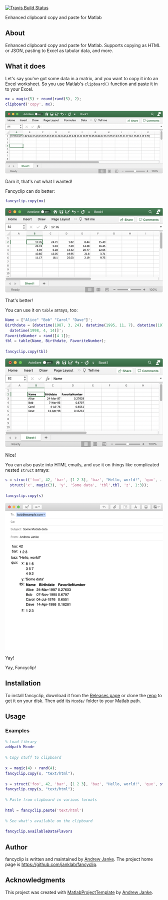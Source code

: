 
[![Travis Build Status](https://travis-ci.com/janklab/fancyclip.svg?branch=main)](https://travis-ci.com/github/janklab/fancyclip)

Enhanced clipboard copy and paste for Matlab

## About

Enhanced clipboard copy and paste for Matlab. Supports copying as HTML or JSON, pasting to Excel as tabular data, and more.

## What it does

Let's say you've got some data in a matrix, and you want to copy it into an Excel worksheet. So you use Matlab's `clipboard()` function and paste it in to your Excel.

```matlab
mx = magic(5) + round(rand(5), 2);
clipboard('copy', mx);
```

![Results of using Matlab clipboard to Excel](images/excel-copy-matrix-matlab-clipboard.png)

Darn it, that's not what I wanted!

Fancyclip can do better:

```matlab
fancyclip.copy(mx)
```

![Results of using fancyclip.copy to Excel](images/excel-copy-matrix-fancyclip.png)

That's better!

You can use it on `table` arrays, too:

```matlab
Name = ["Alice" "Bob" "Carol" "Dave"]';
Birthdate = [datetime(1987, 3, 24), datetime(1995, 11, 7), datetime(1976, 7, 4), ...
  datetime(1998, 4, 14)]';
FavoriteNumber = rand([4 1]);
tbl = table(Name, Birthdate, FavoriteNumber);

fancyclip.copy(tbl)
```

![Results of using fancyclip.copy to Excel on a table](images/excel-copy-table-fancyclip.png)

Nice!

You can also paste into HTML emails, and use it on things like complicated nested `struct` arrays:

```matlab
s = struct('foo', 42, 'bar', [1 2 3], 'baz', "Hello, world!", 'qux', ...
  struct('x', magic(3), 'y', 'Some data', 'tbl',tbl, 'z', 1:3));

fancyclip.copy(s)
```

![Results of using fancyclip.copy to email on a struct](images/email-copy-struct-fancyclip.png)

Yay!

Yay, Fancyclip!

## Installation

To install fancyclip, download it from the [Releases page](https://github.com/janklab/fancyclip/releases) or clone the [repo](https://github.com/janklab/fancyclip) to get it on your disk. Then add its `Mcode/` folder to your Matlab path.

## Usage

### Examples

```matlab
% Load library
addpath Mcode

% Copy stuff to clipboard

x = magic(4) + rand(4);
fancyclip.copy(x, "text/html");

s = struct('foo', 42, 'bar', [1 2 3], 'baz', "Hello, world!", 'qux', struct('x', magic(3), 'y', 'Some data', 'z', 1:3));
fancyclip.copy(s, "text/html");

% Paste from clipboard in various formats

html = fancyclip.paste('text/html')

% See what's available on the clipboard

fancyclip.availableDataFlavors
```

## Author

fancyclip is written and maintained by [Andrew Janke](https://your-website.com). The project home page is <https://github.com/janklab/fancyclip>.

## Acknowledgments

This project was created with [MatlabProjectTemplate](https://github.com/apjanke/MatlabProjectTemplate) by [Andrew Janke](https://apjanke.net).
